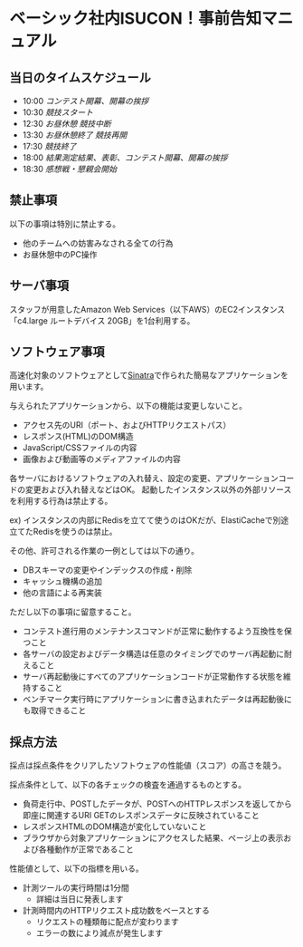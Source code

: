 # ベーシック社内ISUCON！事前告知マニュアル

## 当日のタイムスケジュール

- 10:00 *コンテスト開幕、開幕の挨拶*
- 10:30 *競技スタート*
- 12:30 *お昼休憩 競技中断*
- 13:30 *お昼休憩終了 競技再開*
- 17:30 *競技終了*
- 18:00 *結果測定結果、表彰、コンテスト開幕、開幕の挨拶*
- 18:30 *感想戦・懇親会開始*

## 禁止事項

以下の事項は特別に禁止する。

  * 他のチームへの妨害みなされる全ての行為
  * お昼休憩中のPC操作

## サーバ事項

スタッフが用意したAmazon Web Services（以下AWS）のEC2インスタンス「c4.large ルートデバイス 20GB」を1台利用する。

## ソフトウェア事項

高速化対象のソフトウェアとして[Sinatra](http://sinatrarb.com/)で作られた簡易なアプリケーションを用います。

与えられたアプリケーションから、以下の機能は変更しないこと。

  * アクセス先のURI（ポート、およびHTTPリクエストパス）
  * レスポンス(HTML)のDOM構造
  * JavaScript/CSSファイルの内容
  * 画像および動画等のメディアファイルの内容

各サーバにおけるソフトウェアの入れ替え、設定の変更、アプリケーションコードの変更および入れ替えなどはOK。
起動したインスタンス以外の外部リソースを利用する行為は禁止する。

ex) インスタンスの内部にRedisを立てて使うのはOKだが、ElastiCacheで別途立てたRedisを使うのは禁止。

その他、許可される作業の一例としては以下の通り。

  * DBスキーマの変更やインデックスの作成・削除
  * キャッシュ機構の追加
  * 他の言語による再実装

ただし以下の事項に留意すること。

  * コンテスト進行用のメンテナンスコマンドが正常に動作するよう互換性を保つこと
  * 各サーバの設定およびデータ構造は任意のタイミングでのサーバ再起動に耐えること
  * サーバ再起動後にすべてのアプリケーションコードが正常動作する状態を維持すること
  * ベンチマーク実行時にアプリケーションに書き込まれたデータは再起動後にも取得できること

## 採点方法

採点は採点条件をクリアしたソフトウェアの性能値（スコア）の高さを競う。

採点条件として、以下の各チェックの検査を通過するものとする。

  * 負荷走行中、POSTしたデータが、POSTへのHTTPレスポンスを返してから即座に関連するURI GETのレスポンスデータに反映されていること
  * レスポンスHTMLのDOM構造が変化していないこと
  * ブラウザから対象アプリケーションにアクセスした結果、ページ上の表示および各種動作が正常であること

性能値として、以下の指標を用いる。

  * 計測ツールの実行時間は1分間
    * 詳細は当日に発表します
  * 計測時間内のHTTPリクエスト成功数をベースとする
    * リクエストの種類毎に配点が変わります
    * エラーの数により減点が発生します
